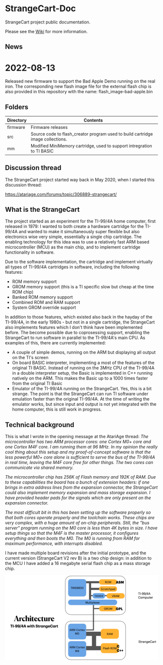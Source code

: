 # StrangeCart-Doc
StrangeCart project public documentation.

Please see the [Wiki](https://github.com/Speccery/StrangeCart-Doc/wiki) for more information.

## News
# 2022-08-13
Released new firmware to support the Bad Apple Demo running on the real iron.
The corresponding new flash image file for the external flash chip is also provided in this repository with the name: flash_image-bad-apple.bin

## Folders

| Directory | Contents |
| --------- | -------- |
| firmware  | Firmware releases |
| src       | Source code to flash_creator program used to build cartridge image collections. |
| mm        | Modified MiniMemory cartridge, used to support intregration to TI BASIC |

## Discussion thread
The StrangeCart project started way back in May 2020, when I started this discussion thread:

https://atariage.com/forums/topic/306889-strangecart/

## What is the StrangeCart
The project started as an experiment for the TI-99/4A home computer, first released in 1979: I wanted to both create a hardware cartridge for the TI-99/4A and wanted to make it simultaneously super flexible but also electronics wise very simple, essentially a single chip cartridge. The enabling technology for this idea was to use a relatively fast ARM based microcontroller (MCU) as the main chip, and to implement cartridge functionality in software.

Due to the software implementation, the cartridge and implement virtually all types of TI-99/4A cartridges in software, including the following features:
- ROM memory support
- GROM memory support (this is a TI specific slow but cheap at the time ROM chip)
- Banked ROM memory support
- Combined ROM and RAM support
- System GROM override support

In addition to those features, which existed also back in the hayday of the TI-99/4A, in the early 1980s - but not in a single cartridge, the StrangeCart also implements features which I don't think have been implemented before. The become possible due to coprosessing support, enabling the StrangeCart to run software in parallel to the TI-99/4A's main CPU. As examples of this, there are currently implemented:
- A couple of simple demos, running on the ARM but displaying all output on the TI's screen
- On board BASIC interpreter, implementing a most of the features of the original TI BASIC. Instead of running on the 3MHz CPU of the TI-99/4A in a double interpreter setup, the Basic is implemented in C++ running natively on the ARM. This makes the Basic up to a 1000 times faster from the original TI Basic
- Emulator of the TI-99/4A running on the StrangeCart. Yes, this is a bit strange. The point is that the StrangeCart can run TI software under emulation faster than the original TI-99/4A. At the time of writing the emulator works, but since input and output is not yet integrated with the home computer, this is still work in progress.


## Technical background
This is what I wrote in the opening message at the AtariAge thread: *The microcontroller has two ARM processor cores: one Cortex M0+ core and one Cortex M4F core. I am running them at 96 MHz. In my opinion the really cool thing about this setup and my proof-of-concept software is that the less powerful M0+ core alone is sufficient to serve the bus of the TI-99/4A in real time, leaving the M4F core free for other things. The two cores can communicate via shared memory.*

*The microcontroller chip has 256K of Flash memory and 192K of RAM. Due to these capabilities the board has a bunch of extension headers: if one brings in extra address lines from the expansion connector, the StrangeCart could also implement memory expansion and mass storage expansion. I have provided header pads for the signals which are only present on the expansion connector.*
 
*The most difficult bit in this has been setting up the software properly so that both cores operate properly and the toolchain works. These chips are very complex, with a huge amount of on-chip peripherals. Still, the "bus server" program running on the M0 core is less than 4K bytes in size. I have setup things so that the M4F is the master processor, it configures everything and then boots the M0. The M0 is running from RAM for maximum performance, with interrupts disabled.*

I have made multiple board revisions after the initial prototype, and the current version (StrangeCart V2 rev B) is a two chip design: in addition to the MCU I have added a 16 megabyte serial flash chip as a mass storage chip.

![Architecture picture](https://github.com/Speccery/StrangeCart-Doc/blob/main/StrangeCart%20Architecture.jpg)
